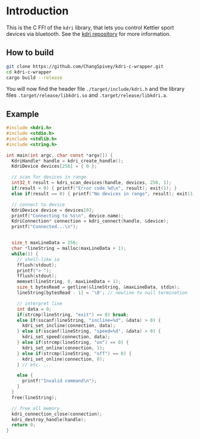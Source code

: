 Introduction
===========

This is the C FFI of the `kdri` library, that lets you control Kettler sport
devices via bluetooth. See the
[kdri repository](https://github.com/ChangSpivey/kdri) for more
information.

How to build
----------

```bash
git clone https://github.com/ChangSpivey/kdri-c-wrapper.git
cd kdri-c-wrapper
cargo build --release
```

You will now find the header file `./target/include/kdri.h` and the library
files `.target/release/libkdri.so` and `.target/release/libkdri.a`.

Example
----------

```c
#include <kdri.h>
#include <stdio.h>
#include <stdlib.h>
#include <string.h>

int main(int argc, char const *argv[]) {
  KdriHandle* handle = kdri_create_handle();
  KdriDevice devices[256] = { 0 };

  // scan for devices in range
  int32_t result = kdri_scan_devices(handle, devices, 256, 1);
  if(result < 0) { printf("Error code %d\n", result); exit(1); }
  else if(result == 0) { printf("No devices in range", result); exit(1); }

  // connect to device
  KdriDevice device = devices[0];
  printf("Connecting to %s\n", device.name);
  KdriConnection* connection = kdri_connect(handle, &device);
  printf("Connected...\n");


  size_t maxLineData = 256;
  char *lineString = malloc(maxLineData + 1);
  while(1) {
    // shell-like io
    fflush(stdout);
    printf("> ");
    fflush(stdout);
    memset(lineString, 0, maxLineData + 1);
    size_t bytesRead = getline(&lineString, &maxLineData, stdin);
    lineString[bytesRead - 1] = '\0'; // newline to null termination

    // interpret line
    int data = 0;
    if(strcmp(lineString, "exit") == 0) break;
    else if(sscanf(lineString, "incline=%d", &data) > 0) {
      kdri_set_incline(connection, data);
    } else if(sscanf(lineString, "speed=%d", &data) > 0) {
      kdri_set_speed(connection, data);
    } else if(strcmp(lineString, "on") == 0) {
      kdri_set_online(connection, 1);
    } else if(strcmp(lineString, "off") == 0) {
      kdri_set_online(connection, 0);
    } // etc. ...

    else {
      printf("Invalid command\n");
    }
  }
  free(lineString);

  // free all memory
  kdri_connection_close(connection);
  kdri_destroy_handle(handle);
  return 0;
}
```

